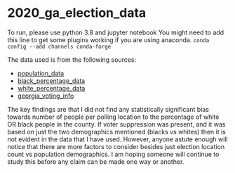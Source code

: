 # 2020_ga_election_data

To run, please use python 3.8 and jupyter notebook
You might need to add this line to get some plugins working if you are using anaconda. `conda config --add channels conda-forge`


The data used is from the following sources:
* [population_data](https://www.indexmundi.com/facts/united-states/quick-facts/georgia/population)
*  [black_percentage_data](https://www.indexmundi.com/facts/united-states/quick-facts/georgia/black-population-percentage#table)
* [white_percentage_data](https://www.indexmundi.com/facts/united-states/quick-facts/georgia/white-not-hispanic-population-percentage#table)
* [georgia_voting_info](https://elections.sos.ga.gov/Elections/advancedVotingInfoResult.do)

The key findings are that I did not find any statistically significant bias towards number of people per polling location
to the percentage of white OR black people in the county. If voter suppression was present, and it was based on just the 
two demographics mentioned (blacks vs whites) then it is not evident in the data that I have used. However, anyone astute
enough will notice that there are more factors to consider besides just election location count vs population demographics. 
I am hoping someone will continue to study this before any claim can be made one way or another. 


